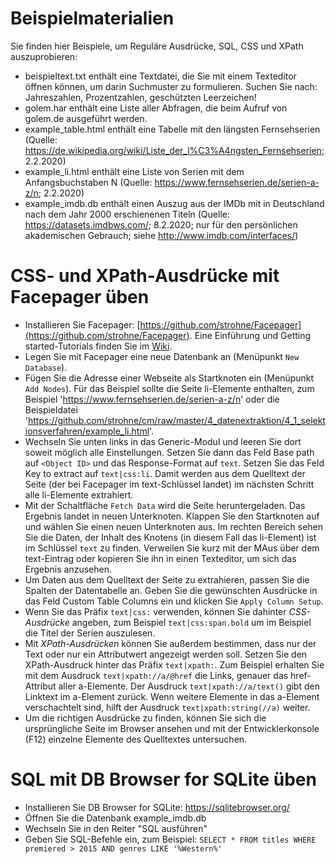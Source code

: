 # Beispielmaterialien

Sie finden hier Beispiele, um Reguläre Ausdrücke, SQL, CSS und XPath auszuprobieren:
- beispieltext.txt enthält eine Textdatei, die Sie mit einem Texteditor öffnen können, um darin Suchmuster zu formulieren. Suchen Sie nach: Jahreszahlen, Prozentzahlen, geschützten Leerzeichen!
- golem.har enthält eine Liste aller Abfragen, die beim Aufruf von golem.de ausgeführt werden.
- example_table.html enthält eine Tabelle mit den längsten Fernsehserien (Quelle: https://de.wikipedia.org/wiki/Liste_der_l%C3%A4ngsten_Fernsehserien; 2.2.2020)  
- example_li.html enthält eine Liste von Serien mit dem Anfangsbuchstaben N (Quelle: https://www.fernsehserien.de/serien-a-z/n; 2.2.2020)  
- example_imdb.db enthält einen Auszug aus der IMDb mit in Deutschland nach dem Jahr 2000 erschienenen Titeln (Quelle: https://datasets.imdbws.com/; 8.2.2020; nur für den persönlichen akademischen Gebrauch; siehe http://www.imdb.com/interfaces/)  


# CSS- und XPath-Ausdrücke mit Facepager üben

- Installieren Sie Facepager: [https://github.com/strohne/Facepager](https://github.com/strohne/Facepager). Eine Einführung und Getting started-Tutorials finden Sie im [Wiki](https://github.com/strohne/Facepager/wiki).
- Legen Sie mit Facepager eine neue Datenbank an (Menüpunkt `New Database`).
- Fügen Sie die Adresse einer Webseite als Startknoten ein (Menüpunkt `Add Nodes`). Für das Beispiel sollte die Seite li-Elemente enthalten, zum Beispiel 'https://www.fernsehserien.de/serien-a-z/n' oder die Beispieldatei 'https://github.com/strohne/cm/raw/master/4_datenextraktion/4_1_selektionsverfahren/example_li.html'.
- Wechseln Sie unten links in das Generic-Modul und leeren Sie dort soweit möglich alle Einstellungen. Setzen Sie dann das Feld Base path auf `<Object ID>` und das Response-Format auf `text`. Setzen Sie das Feld Key to extract auf `text|css:li`. Damit werden aus dem Quelltext der Seite (der bei Facepager im text-Schlüssel landet) im nächsten Schritt alle li-Elemente extrahiert. 
- Mit der Schaltfläche `Fetch Data` wird die Seite heruntergeladen. Das Ergebnis landet in neuen Unterknoten. Klappen Sie den Startknoten auf und  wählen Sie einen neuen Unterknoten aus. Im rechten Bereich sehen Sie die Daten, der Inhalt des Knotens (in diesem Fall das li-Element) ist im Schlüssel `text` zu finden. Verweilen Sie kurz mit der MAus über dem text-Eintrag oder kopieren Sie ihn in einen Texteditor, um sich das Ergebnis anzusehen.
- Um Daten aus dem Quelltext der Seite zu extrahieren, passen Sie die Spalten der Datentabelle an. Geben Sie die gewünschten Ausdrücke in das Feld Custom Table Columns ein und klicken Sie `Apply Column Setup`.
- Wenn Sie das Präfix `text|css:` verwenden, können Sie dahinter *CSS-Ausdrücke* angeben, zum Beispiel `text|css:span.bold` um im Beispiel die Titel der Serien auszulesen. 
- Mit *XPath-Ausdrücken* können Sie außerdem bestimmen, dass nur der Text oder nur ein Attributwert angezeigt werden soll. Setzen Sie den XPath-Ausdruck hinter das Präfix `text|xpath:`. Zum Beispiel erhalten Sie mit dem Ausdruck `text|xpath://a/@href` die Links, genauer das href-Attribut aller a-Elemente. Der Ausdruck `text|xpath://a/text()` gibt den Linktext im a-Element zurück. Wenn weitere Elemente in das a-Element verschachtelt sind, hilft der Ausdruck `text|xpath:string(//a)` weiter.
- Um die richtigen Ausdrücke zu finden, können Sie sich die ursprüngliche Seite im Browser ansehen und mit der Entwicklerkonsole (F12) einzelne Elemente des Quelltextes untersuchen.

# SQL  mit DB Browser for SQLite üben
- Installieren Sie DB Browser for SQLite: https://sqlitebrowser.org/
- Öffnen Sie die Datenbank example_imdb.db
- Wechseln Sie in den Reiter "SQL ausführen"
- Geben Sie SQL-Befehle ein, zum Beispiel: `SELECT * FROM titles WHERE premiered > 2015 AND genres LIKE '%Western%'`
